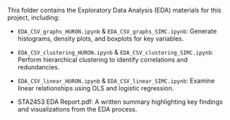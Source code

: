 This folder contains the Exploratory Data Analysis (EDA) materials for this project, including:

- `EDA_CSV_graphs_HURON.ipynb` & `EDA_CSV_graphs_SIMC.ipynb`: Generate histograms, density plots, and boxplots for key variables.

- `EDA_CSV_clustering_HURON.ipynb` & `EDA_CSV_clustering_SIMC.ipynb`: Perform hierarchical clustering to identify correlations and redundancies.

- `EDA_CSV_linear_HURON.ipynb` & `EDA_CSV_linear_SIMC.ipynb`: Examine linear relationships using OLS and logistic regression.

- STA2453 EDA Report.pdf: A written summary highlighting key findings and visualizations from the EDA process.
